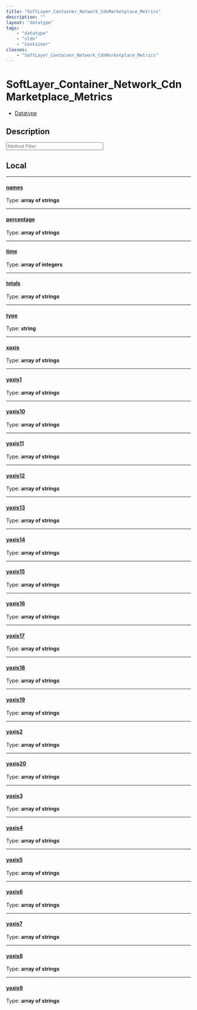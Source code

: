 ```yaml
---
title: "SoftLayer_Container_Network_CdnMarketplace_Metrics"
description: ""
layout: "datatype"
tags:
    - "datatype"
    - "sldn"
    - "Container"
classes:
    - "SoftLayer_Container_Network_CdnMarketplace_Metrics"
---
```


# SoftLayer_Container_Network_CdnMarketplace_Metrics
<div id='service-datatype'>
    <ul id='sldn-reference-tabs'>
        <li id='datatype'> <a href='/reference/datatypes/SoftLayer_Container_Network_CdnMarketplace_Metrics' >Datatype</a></li>
    </ul>
</div>

## Description 






<!-- Service Filer BEGIN -->
<div class="view-filters">
        <div class="clearfix">
            <div class="search-input-box">
                <input placeholder="Method Filter" onkeyup="titleSearch(inputId='prop-input', divId='properties', elementClass='prop-row')" 
                    type="text" id="prop-input" value="" size="30" maxlength="128" class="form-text">
            </div>
        </div>
</div>
<!-- Service Filer END -->

<div id="properties" class="content">
<div id="localProperties" class="prop-content" >

## Local
-----
[names]: #names
#### [names]
  
<span class="type-label">Type: </span>**array of strings**

-----
[percentage]: #percentage
#### [percentage]
  
<span class="type-label">Type: </span>**array of strings**

-----
[time]: #time
#### [time]
  
<span class="type-label">Type: </span>**array of integers**

-----
[totals]: #totals
#### [totals]
  
<span class="type-label">Type: </span>**array of strings**

-----
[type]: #type
#### [type]
  
<span class="type-label">Type: </span>**string**

-----
[xaxis]: #xaxis
#### [xaxis]
  
<span class="type-label">Type: </span>**array of strings**

-----
[yaxis1]: #yaxis1
#### [yaxis1]
  
<span class="type-label">Type: </span>**array of strings**

-----
[yaxis10]: #yaxis10
#### [yaxis10]
  
<span class="type-label">Type: </span>**array of strings**

-----
[yaxis11]: #yaxis11
#### [yaxis11]
  
<span class="type-label">Type: </span>**array of strings**

-----
[yaxis12]: #yaxis12
#### [yaxis12]
  
<span class="type-label">Type: </span>**array of strings**

-----
[yaxis13]: #yaxis13
#### [yaxis13]
  
<span class="type-label">Type: </span>**array of strings**

-----
[yaxis14]: #yaxis14
#### [yaxis14]
  
<span class="type-label">Type: </span>**array of strings**

-----
[yaxis15]: #yaxis15
#### [yaxis15]
  
<span class="type-label">Type: </span>**array of strings**

-----
[yaxis16]: #yaxis16
#### [yaxis16]
  
<span class="type-label">Type: </span>**array of strings**

-----
[yaxis17]: #yaxis17
#### [yaxis17]
  
<span class="type-label">Type: </span>**array of strings**

-----
[yaxis18]: #yaxis18
#### [yaxis18]
  
<span class="type-label">Type: </span>**array of strings**

-----
[yaxis19]: #yaxis19
#### [yaxis19]
  
<span class="type-label">Type: </span>**array of strings**

-----
[yaxis2]: #yaxis2
#### [yaxis2]
  
<span class="type-label">Type: </span>**array of strings**

-----
[yaxis20]: #yaxis20
#### [yaxis20]
  
<span class="type-label">Type: </span>**array of strings**

-----
[yaxis3]: #yaxis3
#### [yaxis3]
  
<span class="type-label">Type: </span>**array of strings**

-----
[yaxis4]: #yaxis4
#### [yaxis4]
  
<span class="type-label">Type: </span>**array of strings**

-----
[yaxis5]: #yaxis5
#### [yaxis5]
  
<span class="type-label">Type: </span>**array of strings**

-----
[yaxis6]: #yaxis6
#### [yaxis6]
  
<span class="type-label">Type: </span>**array of strings**

-----
[yaxis7]: #yaxis7
#### [yaxis7]
  
<span class="type-label">Type: </span>**array of strings**

-----
[yaxis8]: #yaxis8
#### [yaxis8]
  
<span class="type-label">Type: </span>**array of strings**

-----
[yaxis9]: #yaxis9
#### [yaxis9]
  
<span class="type-label">Type: </span>**array of strings**

</div>
<!-- LOCAL PROPERTY END -->

</div>


